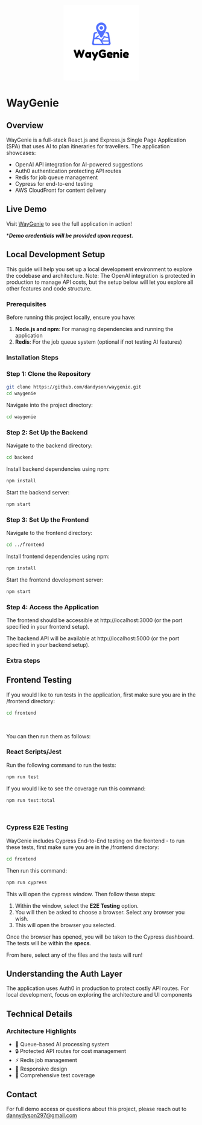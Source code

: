 <div align="center">
    <img src="frontend/public/waygenie-logo.png" alt="WayGenie Logo" width="200">
</div>

# WayGenie

## Overview

WayGenie is a full-stack React.js and Express.js Single Page Application (SPA) that uses AI to plan itineraries for travellers. The application showcases:
- OpenAI API integration for AI-powered suggestions
- Auth0 authentication protecting API routes
- Redis for job queue management
- Cypress for end-to-end testing
- AWS CloudFront for content delivery

## Live Demo

Visit [WayGenie](https://d1tl42qtzfxokv.cloudfront.net) to see the full application in action!

****Demo credentials will be provided upon request.***

## Local Development Setup

This guide will help you set up a local development environment to explore the codebase and architecture. Note: The OpenAI integration is protected in production to manage API costs, but the setup below will let you explore all other features and code structure.

### Prerequisites

Before running this project locally, ensure you have:
1. **Node.js and npm**: For managing dependencies and running the application
2. **Redis**: For the job queue system (optional if not testing AI features)

### Installation Steps

### Step 1: **Clone the Repository**
```bash
git clone https://github.com/dandyson/waygenie.git
cd waygenie
```

Navigate into the project directory:

```bash
cd waygenie
```

### Step 2: Set Up the Backend

Navigate to the backend directory:

```bash
cd backend
```
Install backend dependencies using npm:

```bash
npm install
```

Start the backend server:

```bash
npm start
```

### Step 3: Set Up the Frontend

Navigate to the frontend directory:

```bash
cd ../frontend
```

Install frontend dependencies using npm:

```bash
npm install
```

Start the frontend development server:

```bash
npm start
```

### Step 4: Access the Application

The frontend should be accessible at http://localhost:3000 (or the port specified in your frontend setup).

The backend API will be available at http://localhost:5000 (or the port specified in your backend setup).

### Extra steps

## Frontend Testing

If you would like to run tests in the application, first make sure you are in the /frontend directory:

```bash
cd frontend
```
<br>

You can then run them as follows:


### **React Scripts/Jest**

Run the following command to run the tests:

```bash
npm run test
```

If you would like to see the coverage run this command:

```bash
npm run test:total
```

<br>

### **Cypress E2E Testing**

WayGenie includes Cypress End-to-End testing on the frontend - to run these tests, first make sure you are in the /frontend directory:

```bash
cd frontend
```

Then run this command:

```bash
npm run cypress
```

This will open the cypress window. Then follow these steps:

1. Within the window, select the **E2E Testing** option.
2. You will then be asked to choose a browser. Select any browser you wish.
3. This will open the browser you selected.

Once the browser has opened, you will be taken to the Cypress dashboard. The tests will be within the **specs**.

From here, select any of the files and the tests will run!


## Understanding the Auth Layer

The application uses Auth0 in production to protect costly API routes. For local development, focus on exploring the architecture and UI components



## Technical Details

### Architecture Highlights
- 🎯 Queue-based AI processing system
- 🔒 Protected API routes for cost management
- ⚡ Redis job management
- 📱 Responsive design
- 🧪 Comprehensive test coverage

## Contact

For full demo access or questions about this project, please reach out to dannydyson297@gmail.com
